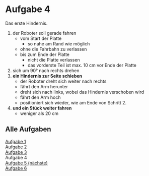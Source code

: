 # Aufgabe 4

Das erste Hindernis.

1. der Roboter soll gerade fahren
   - vom Start der Platte
     - so nahe am Rand wie möglich
   - ohne die Fahrbahn zu verlassen
   - bis zum Ende der Platte
     - nicht die Platte verlassen
     - das vorderste Teil ist max. 10 cm vor Ende der Platte
2. sich um 90° nach rechts drehen
3. **ein Hindernis zur Seite schieben**
   - der Roboter dreht sich weiter nach rechts
   - fährt den Arm herunter
   - dreht sich nach links, wobei das Hindernis verschoben wird
   - fährt den Arm hoch
   - positioniert sich wieder, wie am Ende von Schritt 2.
4. **und ein Stück weiter fahren**
   - weniger als 20 cm

## Alle Aufgaben
[Aufgabe 1](e1.md)  
[Aufgabe 2](e2.md)  
[Aufgabe 3](e3.md)  
Aufgabe 4  
[Aufgabe 5 (nächste)](e5.md)  
[Aufgabe 6](e6.md)  